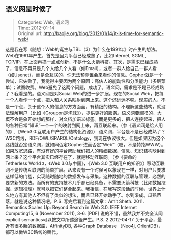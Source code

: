 语义网是时候了
---
    
> Categories: Web, 语义网  
> Time: 2012-01-14  
> Original url: <http://baojie.org/blog/2012/01/14/it-is-time-for-semantic-web/>
    
这是我在写《随想：Web的诞生与TBL（3）为什么在1991年》时产生的想法。Web在1991年产生，首先是因为平台已经成熟了，比如Internet, SGML, TCP/IP，在上面再搞一点点创新，不是什么火箭科技。其次，是需求已经成熟了，信息不再只是几个人给几个人看（如Email），或者一群人给自己一群人看（如Usenet），而是全互联的，你无法预测谁会来看你的信息。Gopher就是一个尝试，它失败了，我觉得主要因为两个原因：高估人的能动性和分类能力（多层菜单）；试图收费。Web避免了这两个问题，成功了。语义网，需求是不是已经成熟了？我看是的。语义网是对Social Web的进一步扩展。现在的Social Web，把每一个人看作一个点，把人和人关系映射到网上来。这个还远远不够。现实的人，不是一个点，关于这个人的信息的方方面面，有精细的结构。不理解这些结构，就没法理解用户（比如《Groupon是泡沫》），提供更好的服务。语义网要建模的，大概不会是象开始想的那样，对文档加语义标签。而是更多的，把人连接起来，把人的各种日常“知识”一个一个的映射到网上来，再互联起来。（参《语义网是给人用的》,《Web3.0:互联用户产生的结构化资源》）     语义网，平台是不是已经成熟了？W3C路线，RDF/OWL/SPARQL/Ontology，到现在争议很大。但是如果因为这个路线就否定语义网，就如同否定Gopher进而否定“Web”（嗯，不是特指WWW）。如果放宽思路，有没有好的平台帮助我们把人的精细数据、信息、知识结构映射到网上来？这个平台其实已经存在了，就是移动互联网。（参《要命的Tetherless World 》，《Web 3.0与中国》，《Web 3.0 互联用户的知识》）移动互联网不是传统互联网的简单扩展。从来没有一个时候可以象现在一样，对用户只要求这样低的门槛，实现随时随地的数据发布与采集。这种数据的互联与管理，必然的要求新的方法。而所有的支持技术几乎都已经具备，不需要火箭科技（比如数据挖掘、逻辑推理）就可以把它们整合起来。我相信，在我写这段话的时候，世界上什么地方有其他人不但有了类似的想法，而且已经开始动手了。水到渠成，瓜熟蒂落，就是说这种情况吧。P.S. 写完后看到这篇文章：Amit Sheth. 2011. Semantics Scales Up: Beyond Search in Web 3.0. IEEE Internet Computing15, 6 (November 2011), 3-6. [PDF] 说的不错，虽然我并不完全认同explicit semantics可以按文中所述途径产生。P.S. 2 2012-04-17 关于平台，最近有很多新的数据库，AffinityDB, 各种Graph Database （Neo4j, OrientDB），都可以做W3C路线的替代。     
    